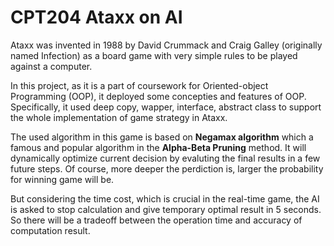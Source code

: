 # CPT204 Ataxx on AI

Ataxx was invented in 1988 by David Crummack and Craig Galley (originally named Infection) as a board game with very simple rules to be played against a computer.

In this project, as it is a part of coursework for Oriented-object Programming (OOP), it deployed some concepties and features of OOP. Specifically, it used deep copy, wapper, interface, abstract class to support the whole implementation of game strategy in Ataxx.

The used algorithm in this game is based on **Negamax algorithm** which a famous and popular algorithm in the **Alpha-Beta Pruning** method. It will dynamically optimize current decision by evaluting the final results in a few future steps. Of course, more deeper the perdiction is, larger the probability for winning game will be.

But considering the time cost, which is crucial in the real-time game, the AI is asked to stop calculation and give temporary optimal result in 5 seconds. So there will be a tradeoff between the operation time and accuracy of computation result.

